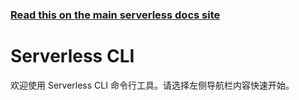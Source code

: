 <!--
title: 腾讯云- 云函数 (SCF) - CLI 文档
menuText: CLI 文档
layout: Doc
-->

<!-- DOCS-SITE-LINK:START automatically generated  -->

### [Read this on the main serverless docs site](https://www.serverless.com/framework/docs/providers/tencent/cli-reference/)

<!-- DOCS-SITE-LINK:END -->

# Serverless CLI

欢迎使用 Serverless CLI 命令行工具。请选择左侧导航栏内容快速开始。
